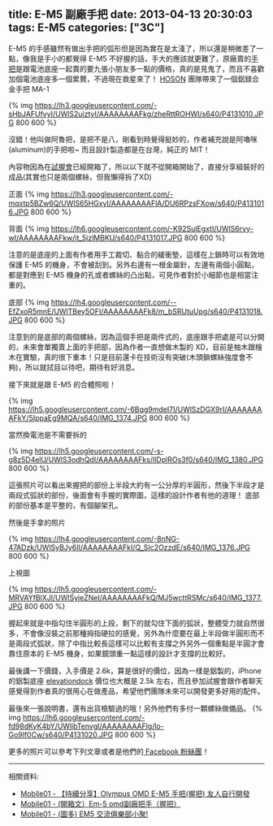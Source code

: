 title: E-M5 副廠手把
date: 2013-04-13 20:30:03
tags: E-M5
categories: ["3C"]
---

E-M5 的手感雖然有做出手把的弧形但是因為實在是太淺了，所以還是稍微差了一點，像我是手小的都覺得 E-M5 不好握的話，手大的應該就更難了，原廠賣的[手把](http://olympusomd.com/zh-TW/omd/e-m5/accessory/#&panel1-2)是跟電池底座一起賣的要九張小朋友多一點的價格，真的是見鬼了，而且不喜歡加個電池底座多一個累贅，不過現在救星來了！ [HOSON](https://www.facebook.com/hoson.design) 團隊帶來了一個鋁鎂合金手把 MA-1

{% img https://lh3.googleusercontent.com/-sHbJAFUfvyI/UWlS2uiztyI/AAAAAAAAFkg/zheRttROHWI/s640/P4131010.JPG 800 600 %}

沒錯！他叫做阿魯把，是把不是八，剛看到時覺得挺妙的，作者補充說是阿嚕咪(aluminum)的手把啦~ 而且設計製造都是在台灣，純正的 MIT！

<!--more-->

內容物因為在[試握會](https://www.facebook.com/events/126297087561209/?ref=22)已經開箱了，所以以下就不從開箱開始了，直接分享組裝好的成品(其實也只是兩個螺絲，但我懶得拆了XD)

正面
{% img https://lh3.googleusercontent.com/-mqxtp5BZw6Q/UWlS65HGxyI/AAAAAAAAFlA/DU6RPzsFXow/s640/P4131016.JPG 800 600 %}

背面
{% img https://lh6.googleusercontent.com/-K92SulEgxtI/UWlS6rvy-wI/AAAAAAAAFkw/it_5izlMBKU/s640/P4131017.JPG 800 600  %}

注意的是底座的上面有作者用手工裁切、黏合的緩衝墊，這樣在上鎖時可以有效地保護 E-M5 的機身，不會被刮到。另外右邊有一根金屬針，左邊有兩個小圓點，都是對應到 E-M5 機身的孔或者螺絲的凸出點，可見作者對於小細節也是相當注重的。

底部
{% img https://lh4.googleusercontent.com/--EfZxoR5mnE/UWlTBey5OFI/AAAAAAAAFk8/m_bSRUtuUpg/s640/P4131018.JPG 800 600  %}

注意到的是底部的兩個螺絲，因為這個手把是兩件式的，底座跟手把處是可以分開的，未來會單獨賣上面的手把部，因為作者一直想做木製的 XD，目前是柚木跟檜木在實驗，真的很下重本！只是目前還卡在技術沒有突破(木頭鎖螺絲強度會不夠)，所以就拭目以待吧，期待有好消息。

接下來就是跟 E-M5 的合體照啦！

{% img https://lh5.googleusercontent.com/-6Bqg9mdeI7I/UWlSzDGX9rI/AAAAAAAAFkY/5IppaEg9MQA/s640/IMG_1374.JPG 800 600  %}

當然換電池是不需要拆的

{% img https://lh5.googleusercontent.com/-s-g8z5D4elU/UWlS3odhQdI/AAAAAAAAFks/IlDplROs3f0/s640/IMG_1380.JPG 800 600  %}

這張照片可以看出來握把的部份上半段大約有一公分厚的半圓形，然後下半段才是兩段式弧狀的部份，後面會有手握的實際圖，這樣的設計作者有他的道理！
底部的部份基本是平整的，有個腳架孔。

然後是手拿的照片

{% img https://lh4.googleusercontent.com/-8nNG-47ADzk/UWlSyBJy6II/AAAAAAAAFkI/Q_SIc2OzzdE/s640/IMG_1376.JPG 800 600  %}

上視圖

{% img https://lh5.googleusercontent.com/-MRVAYfBlXJI/UWlSyjeZNeI/AAAAAAAAFkQ/MJ5wcttRSMc/s640/IMG_1377.JPG 800 600  %}

握起來就是中指勾住半圓形的上段，剩下的就勾住下面的弧狀，整體受力就自然很多，不會像沒裝之前那種拇指硬拉的感覺，另外為什麼要在最上半段做半圓形而不是兩段式弧狀，除了中指比較長這樣可以比較有支撐之外另外一個重點是半圓才會靠住原本的 E-M5 機身，如果鏡頭重一點這樣的設計才支撐的比較好。

最後講一下價錢，入手價是 2.6k，算是很好的價位，因為一樣是鋁製的，iPhone 的鋁製底座 [elevationdock](http://www.elevationlab.com/products/elevationdock-for-iphone4) 價位也大概是 2.5k 左右，而且參加試握會跟作者聊天感覺得到作者真的很用心在做產品，希望他們團隊未來可以開發更多好用的配件。

最後來一張說明書，還有出貨檢驗過的哦！另外他們有多付一顆螺絲做備品。
{% img https://lh6.googleusercontent.com/-fd98dKyK4bY/UWljbTenvgI/AAAAAAAAFlg/lo-Go9lf0Cw/s640/P4131020.JPG 800 600  %}

更多的照片可以參考下列文章或者是他們的[ Facebook 粉絲團](https://www.facebook.com/hoson.design)！

---

相關資料:

+ [Mobile01 - 【持續分享】Olympus OMD E-M5 手把(握把) 友人自行開發](http://www.mobile01.com/topicdetail.php?f=249&t=3286438&r=3&last=42896665)
+ [Mobile01 - (開箱文）Em-5 omd副廠把手（握把）](http://www.mobile01.com/topicdetail.php?f=249&t=3280303&r=3&last=42772479)
+ [Mobile01 - (圖多) EM5 交流俱樂部小聚!](http://www.mobile01.com/topicdetail.php?f=249&t=3308435&m=s&s=17&r=2&last=43082227)
